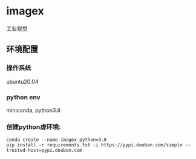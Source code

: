 # imagex
工业视觉

## 环境配置

### 操作系统
ubuntu20.04

### python env
miniconda, python3.8

### 创建python虚环境:
```
conda create --name imagex python=3.8
pip install -r requirements.txt -i https://pypi.douban.com/simple --trusted-host=pypi.douban.com
```
